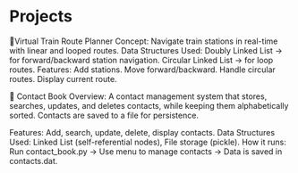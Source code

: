 # Projects
🚆Virtual Train Route Planner
Concept: Navigate train stations in real-time with linear and looped routes.
Data Structures Used:
Doubly Linked List → for forward/backward station navigation.
Circular Linked List → for loop routes.
Features:
Add stations.
Move forward/backward.
Handle circular routes.
Display current route.


📒 Contact Book
Overview:
A contact management system that stores, searches, updates, and deletes contacts, while keeping them alphabetically sorted.
Contacts are saved to a file for persistence.

Features: Add, search, update, delete, display contacts.
Data Structures Used: Linked List (self-referential nodes), File storage (pickle).
How it runs: Run contact_book.py → Use menu to manage contacts → Data is saved in contacts.dat.
